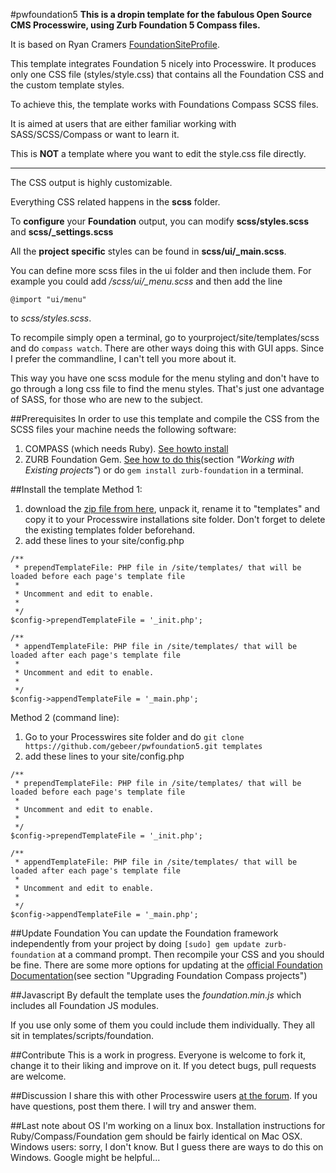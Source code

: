 #pwfoundation5
**This is a dropin template for the fabulous Open Source CMS Processwire, using Zurb Foundation 5 Compass files.**

It is based on Ryan Cramers [FoundationSiteProfile](https://github.com/ryancramerdesign/FoundationSiteProfile).

This template integrates Foundation 5 nicely into Processwire. It produces only one CSS file (styles/style.css) that contains all the Foundation CSS and the custom template styles.

To achieve this, the template works with Foundations Compass SCSS files.

It is aimed at users that are either familiar working with SASS/SCSS/Compass or want to learn it.

This is __NOT__ a template where you want to edit the style.css file directly.

---

The CSS output is highly customizable.

Everything CSS related happens in the **scss** folder.

To **configure** your **Foundation** output, you can modify **scss/styles.scss** and **scss/_settings.scss**

All the **project specific** styles can be found in **scss/ui/_main.scss**.

You can define more scss files in the ui folder and then include them.
For example you could add */scss/ui/_menu.scss* and then add the line

```@import "ui/menu"```

to *scss/styles.scss*.

To recompile simply open a terminal, go to yourproject/site/templates/scss and do `compass watch`.
There are other ways doing this with GUI apps. Since I prefer the commandline, I can't tell you more about it.

This way you have one scss module for the menu styling and don't have to go through a long css file to find the menu styles. That's just one advantage of SASS, for those who are new to the subject.

##Prerequisites
In order to use this template and compile the CSS from the SCSS files your machine needs the following software:
1. COMPASS (which needs Ruby). [See howto install](http://compass-style.org/install/)
2. ZURB Foundation Gem. [See how to do this](http://foundation.zurb.com/docs/v/4.3.2/sass.html)(section *"Working with Existing projects"*) or do `gem install zurb-foundation` in a terminal.

##Install the template
Method 1:

1. download the [zip file from here](https://github.com/gebeer/pwfoundation5/archive/master.zip), unpack it, rename it to "templates" and copy it to your Processwire installations site folder. Don't forget to delete the existing templates folder beforehand.
2. add these lines to your site/config.php
```
/**
 * prependTemplateFile: PHP file in /site/templates/ that will be loaded before each page's template file
 *
 * Uncomment and edit to enable.
 *
 */
$config->prependTemplateFile = '_init.php';

/**
 * appendTemplateFile: PHP file in /site/templates/ that will be loaded after each page's template file
 *
 * Uncomment and edit to enable.
 *
 */
$config->appendTemplateFile = '_main.php';
```

Method 2 (command line):

1. Go to your Processwires site folder and do `git clone https://github.com/gebeer/pwfoundation5.git templates`
2. add these lines to your site/config.php
```
/**
 * prependTemplateFile: PHP file in /site/templates/ that will be loaded before each page's template file
 *
 * Uncomment and edit to enable.
 *
 */
$config->prependTemplateFile = '_init.php';

/**
 * appendTemplateFile: PHP file in /site/templates/ that will be loaded after each page's template file
 *
 * Uncomment and edit to enable.
 *
 */
$config->appendTemplateFile = '_main.php';
```

##Update Foundation
You can update the Foundation framework independently from your project by doing `[sudo] gem update zurb-foundation` at a command prompt. Then recompile your CSS and you should be fine.
There are some more options for updating at the [official Foundation Documentation](http://foundation.zurb.com/docs/v/4.3.2/sass.html)(see section "Upgrading Foundation Compass projects")


##Javascript
By default the template uses the *foundation.min.js* which includes all Foundation JS modules.

If you use only some of them you could include them individually. They all sit in templates/scripts/foundation.


##Contribute
This is a work in progress.
Everyone is welcome to fork it, change it to their liking and improve on it.
If you detect bugs, pull requests are welcome.

##Discussion
I share this with other Processwire users [at the forum](http://processwire.com/talk/topic/5293-zurb-foundation-5-profiles/). If you have questions, post them there. I will try and answer them.

##Last note about OS
I'm working on a linux box. Installation instructions for Ruby/Compass/Foundation gem should be fairly identical on Mac OSX. Windows users: sorry, I don't know. But I guess there are ways to do this on Windows. Google might be helpful...
